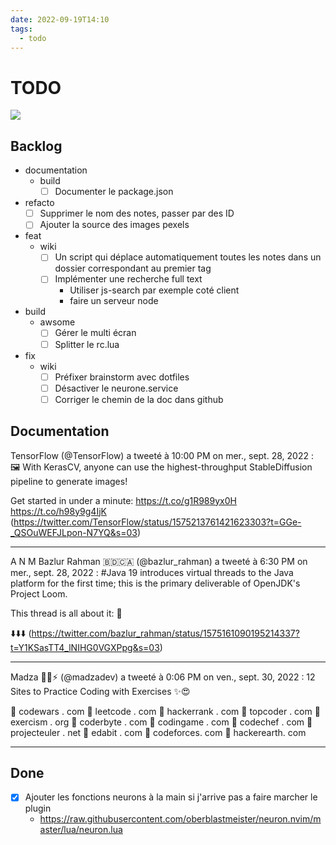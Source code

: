 ```yaml
---
date: 2022-09-19T14:10
tags:
  - todo
---
```


# TODO

<img src="https://images.pexels.com/photos/7519440/pexels-photo-7519440.jpeg?auto=compress&cs=tinysrgb&fit=crop&h=627&w=1200"/>

## Backlog

- documentation
  - build
    - [ ] Documenter le package.json 
- refacto
  - [ ] Supprimer le nom des notes, passer par des ID
  - [ ] Ajouter la source des images pexels
- feat
  - wiki
    - [ ] Un script qui déplace automatiquement toutes les notes dans un dossier correspondant au premier tag
    - [ ] Implémenter une recherche full text  
      - Utiliser js-search par exemple coté client
      - faire un serveur node
- build
  - awsome
    - [ ] Gérer le multi écran 
    - [ ] Splitter le rc.lua
- fix
  - wiki
    - [ ] Préfixer brainstorm avec dotfiles
    - [ ] Désactiver le neurone.service
    - [ ] Corriger le chemin de la doc dans github

## Documentation


TensorFlow (@TensorFlow) a tweeté à 10:00 PM on mer., sept. 28, 2022 :
🖼️ With KerasCV, anyone can use the highest-throughput StableDiffusion pipeline to generate images!

Get started in under a minute: https://t.co/g1R989yx0H https://t.co/h98y9g4IjK
(https://twitter.com/TensorFlow/status/1575213761421623303?t=GGe-_QSOuWEFJLpon-N7YQ&s=03)

-----


A N M Bazlur Rahman 🇧🇩🇨🇦 (@bazlur_rahman) a tweeté à 6:30 PM on mer., sept. 28, 2022 :
#Java 19 introduces virtual threads to the Java platform for the first time; this is the primary deliverable of OpenJDK's Project Loom.

This thread is all about it:
🧵

⬇️⬇️⬇️
(https://twitter.com/bazlur_rahman/status/1575161090195214337?t=Y1KSasTT4_lNIHG0VGXPpg&s=03) 

-----
Madza 👨‍💻⚡ (@madzadev) a tweeté à 0:06 PM on ven., sept. 30, 2022 :
12 Sites to Practice Coding with Exercises ✨😍

🔹 codewars . com
🔹 leetcode . com
🔹 hackerrank . com
🔹 topcoder . com
🔹 exercism . org
🔹 coderbyte . com
🔹 codingame . com
🔹 codechef . com
🔹 projecteuler . net
🔹 edabit . com
🔹 codeforces. com
🔹 hackerearth. com

----



## Done

- [x] Ajouter les fonctions neurons à la main si j'arrive pas a faire marcher le plugin
  - https://raw.githubusercontent.com/oberblastmeister/neuron.nvim/master/lua/neuron.lua


